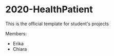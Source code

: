 # 2020-HealthPatient 
This is the official template for student's projects

Members:
* Erika
* Chiara
